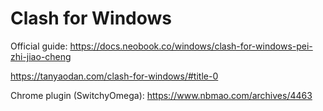 # Clash for Windows
Official guide: https://docs.neobook.co/windows/clash-for-windows-pei-zhi-jiao-cheng

https://tanyaodan.com/clash-for-windows/#title-0

Chrome plugin (SwitchyOmega): https://www.nbmao.com/archives/4463

